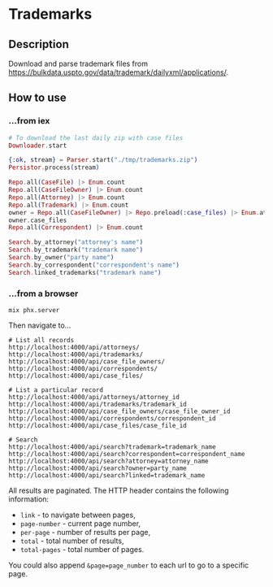 # Trademarks

## Description

Download and parse trademark files from https://bulkdata.uspto.gov/data/trademark/dailyxml/applications/.

## How to use

### ...from iex

```elixir
# To download the last daily zip with case files
Downloader.start

{:ok, stream} = Parser.start("./tmp/trademarks.zip")
Persistor.process(stream)

Repo.all(CaseFile) |> Enum.count
Repo.all(CaseFileOwner) |> Enum.count
Repo.all(Attorney) |> Enum.count
Repo.all(Trademark) |> Enum.count
owner = Repo.all(CaseFileOwner) |> Repo.preload(:case_files) |> Enum.at(0)
owner.case_files
Repo.all(Correspondent) |> Enum.count

Search.by_attorney("attorney's name")
Search.by_trademark("trademark name")
Search.by_owner("party name")
Search.by_correspondent("correspondent's name")
Search.linked_trademarks("trademark name")
```

### ...from a browser

```
mix phx.server
```

Then navigate to...

```
# List all records
http://localhost:4000/api/attorneys/
http://localhost:4000/api/trademarks/
http://localhost:4000/api/case_file_owners/
http://localhost:4000/api/correspondents/
http://localhost:4000/api/case_files/

# List a particular record
http://localhost:4000/api/attorneys/attorney_id
http://localhost:4000/api/trademarks/trademark_id
http://localhost:4000/api/case_file_owners/case_file_owner_id
http://localhost:4000/api/correspondents/correspondent_id
http://localhost:4000/api/case_files/case_file_id

# Search
http://localhost:4000/api/search?trademark=trademark_name
http://localhost:4000/api/search?correspondent=correspondent_name
http://localhost:4000/api/search?attorney=attorney_name
http://localhost:4000/api/search?owner=party_name
http://localhost:4000/api/search?linked=trademark_name
```

All results are paginated. The HTTP header contains the following information:

  - `link` - to navigate between pages,
  - `page-number` - current page number,
  - `per-page` - number of results per page,
  - `total` - total number of results,
  - `total-pages` - total number of pages.

You could also append `&page=page_number` to each url to go to a specific page.

